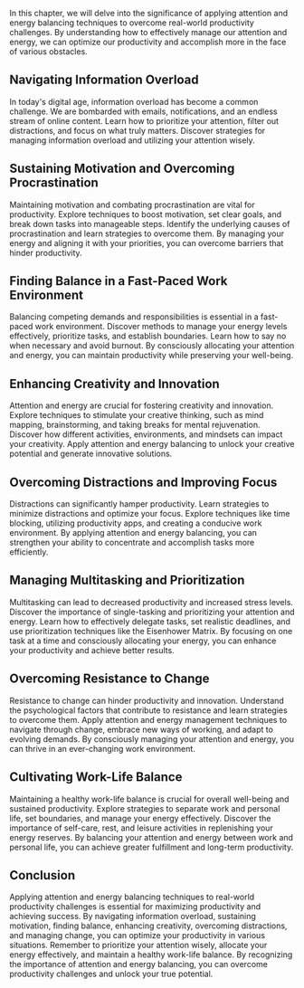 
In this chapter, we will delve into the significance of applying attention and energy balancing techniques to overcome real-world productivity challenges. By understanding how to effectively manage our attention and energy, we can optimize our productivity and accomplish more in the face of various obstacles.

## Navigating Information Overload

In today's digital age, information overload has become a common challenge. We are bombarded with emails, notifications, and an endless stream of online content. Learn how to prioritize your attention, filter out distractions, and focus on what truly matters. Discover strategies for managing information overload and utilizing your attention wisely.

## Sustaining Motivation and Overcoming Procrastination

Maintaining motivation and combating procrastination are vital for productivity. Explore techniques to boost motivation, set clear goals, and break down tasks into manageable steps. Identify the underlying causes of procrastination and learn strategies to overcome them. By managing your energy and aligning it with your priorities, you can overcome barriers that hinder productivity.

## Finding Balance in a Fast-Paced Work Environment

Balancing competing demands and responsibilities is essential in a fast-paced work environment. Discover methods to manage your energy levels effectively, prioritize tasks, and establish boundaries. Learn how to say no when necessary and avoid burnout. By consciously allocating your attention and energy, you can maintain productivity while preserving your well-being.

## Enhancing Creativity and Innovation

Attention and energy are crucial for fostering creativity and innovation. Explore techniques to stimulate your creative thinking, such as mind mapping, brainstorming, and taking breaks for mental rejuvenation. Discover how different activities, environments, and mindsets can impact your creativity. Apply attention and energy balancing to unlock your creative potential and generate innovative solutions.

## Overcoming Distractions and Improving Focus

Distractions can significantly hamper productivity. Learn strategies to minimize distractions and optimize your focus. Explore techniques like time blocking, utilizing productivity apps, and creating a conducive work environment. By applying attention and energy balancing, you can strengthen your ability to concentrate and accomplish tasks more efficiently.

## Managing Multitasking and Prioritization

Multitasking can lead to decreased productivity and increased stress levels. Discover the importance of single-tasking and prioritizing your attention and energy. Learn how to effectively delegate tasks, set realistic deadlines, and use prioritization techniques like the Eisenhower Matrix. By focusing on one task at a time and consciously allocating your energy, you can enhance your productivity and achieve better results.

## Overcoming Resistance to Change

Resistance to change can hinder productivity and innovation. Understand the psychological factors that contribute to resistance and learn strategies to overcome them. Apply attention and energy management techniques to navigate through change, embrace new ways of working, and adapt to evolving demands. By consciously managing your attention and energy, you can thrive in an ever-changing work environment.

## Cultivating Work-Life Balance

Maintaining a healthy work-life balance is crucial for overall well-being and sustained productivity. Explore strategies to separate work and personal life, set boundaries, and manage your energy effectively. Discover the importance of self-care, rest, and leisure activities in replenishing your energy reserves. By balancing your attention and energy between work and personal life, you can achieve greater fulfillment and long-term productivity.

## Conclusion

Applying attention and energy balancing techniques to real-world productivity challenges is essential for maximizing productivity and achieving success. By navigating information overload, sustaining motivation, finding balance, enhancing creativity, overcoming distractions, and managing change, you can optimize your productivity in various situations. Remember to prioritize your attention wisely, allocate your energy effectively, and maintain a healthy work-life balance. By recognizing the importance of attention and energy balancing, you can overcome productivity challenges and unlock your true potential.

